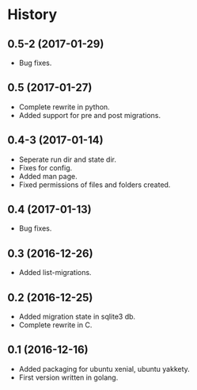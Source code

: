 # History

## 0.5-2 (2017-01-29)
* Bug fixes.

## 0.5 (2017-01-27)
* Complete rewrite in python.
* Added support for pre and post migrations.

## 0.4-3 (2017-01-14)
* Seperate run dir and state dir.
* Fixes for config.
* Added man page.
* Fixed permissions of files and folders created.

## 0.4 (2017-01-13)
* Bug fixes.

## 0.3 (2016-12-26)
* Added list-migrations.

## 0.2 (2016-12-25)
* Added migration state in sqlite3 db.
* Complete rewrite in C.

## 0.1 (2016-12-16)
* Added packaging for ubuntu xenial, ubuntu yakkety.
* First version written in golang.

